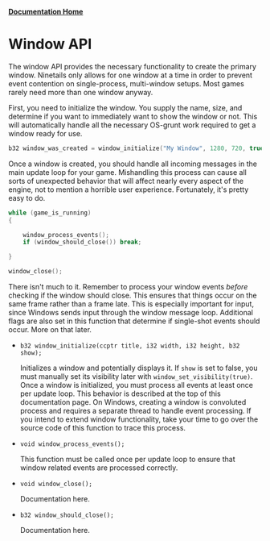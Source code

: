 **[Documentation Home](../README.md)**

# Window API

The window API provides the necessary functionality to create the primary window.
Ninetails only allows for one window at a time in order to prevent event contention
on single-process, multi-window setups. Most games rarely need more than one window anyway.

First, you need to initialize the window. You supply the name, size, and determine
if you want to immediately want to show the window or not. This will automatically
handle all the necessary OS-grunt work required to get a window ready for use.

```C
b32 window_was_created = window_initialize("My Window", 1280, 720, true)
```

Once a window is created, you should handle all incoming messages in the main update
loop for your game. Mishandling this process can cause all sorts of unexpected behavior
that will affect nearly every aspect of the engine, not to mention a horrible user
experience. Fortunately, it's pretty easy to do.

```C
while (game_is_running)
{

    window_process_events();
    if (window_should_close()) break;

}

window_close();
```

There isn't much to it. Remember to process your window events *before*
checking if the window should close. This ensures that things occur on the same frame
rather than a frame late. This is especially important for input, since Windows sends
input through the window message loop. Additional flags are also set in this function
that determine if single-shot events should occur. More on that later.

- `b32 window_initialize(ccptr title, i32 width, i32 height, b32 show);`

    Initializes a window and potentially displays it. If `show` is set to false,
    you must manually set its visibility later with `window_set_visibility(true)`.
    Once a window is initialized, you must process all events at least once per
    update loop. This behavior is described at the top of this documentation page.
    On Windows, creating a window is convoluted process and requires a separate
    thread to handle event processing. If you intend to extend window functionality,
    take your time to go over the source code of this function to trace this process.

- `void window_process_events();`

    This function must be called once per update loop to ensure that window related
    events are processed correctly.

- `void window_close();`

    Documentation here.

- `b32 window_should_close();`

    Documentation here.


